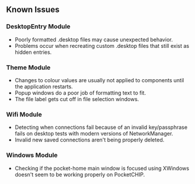 ## Known Issues

### DesktopEntry Module
- Poorly formatted .desktop files may cause unexpected behavior.
- Problems occur when recreating custom .desktop files that still exist as hidden entries.

### Theme Module
- Changes to colour values are usually not applied to components until the application restarts.
- Popup windows do a poor job of formatting text to fit.
- The file label gets cut off in file selection windows.

### Wifi Module
- Detecting when connections fail because of an invalid key/passphrase fails on desktop tests with modern versions of NetworkManager.
- Invalid new saved connections aren't being properly deleted.

### Windows Module
- Checking if the pocket-home main window is focused using XWindows doesn't seem to be working properly on PocketCHIP.
